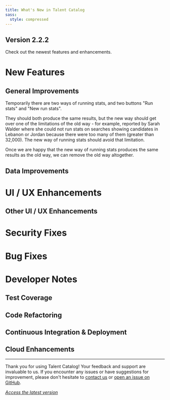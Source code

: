 ```yaml
---
title: What's New in Talent Catalog
sass:
  style: compressed
---
```


## Version 2.2.2 

Check out the newest features and enhancements.

# New Features


## General Improvements
Temporarily there are two ways of running stats, and two buttons "Run stats" and "New run stats".

They should both produce the same results, but the new way should get over one of the 
limitations of the old way - for example, reported by Sarah Walder where she could not run stats
on searches showing candidates in Lebanon or Jordan because there were too many of them
(greater than 32,000). The new way of running stats should avoid that limitation.

Once we are happy that the new way of running stats produces the same results as the old way,
we can remove the old way altogether. 

## Data Improvements


# UI / UX Enhancements

## Other UI / UX Enhancements

# Security Fixes

# Bug Fixes

# Developer Notes

## Test Coverage

## Code Refactoring

## Continuous Integration & Deployment

## Cloud Enhancements


---

Thank you for using Talent Catalog! Your feedback and support are invaluable to us. If you encounter 
any issues or have suggestions for improvement, please don't hesitate to [contact us](mailto:support@talentcatalog.net) or
[open an issue on GitHub](https://github.com/Talent-Catalog/talentcatalog/issues).

*[Access the latest version](https://tctalent.org/admin-portal/login)*
